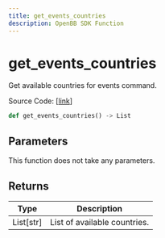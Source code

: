 ```yaml
---
title: get_events_countries
description: OpenBB SDK Function
---
```


# get_events_countries

Get available countries for events command.

Source Code: [[link](https://github.com/OpenBB-finance/OpenBBTerminal/tree/main/openbb_terminal/economy/investingcom_model.py#L297)]

```python
def get_events_countries() -> List
```
## Parameters

This function does not take any parameters.

## Returns

| Type | Description |
| ---- | ----------- |
| List[str] | List of available countries. |

